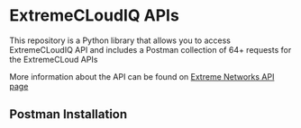 # ExtremeCLoudIQ APIs

This repository is a Python library that allows you to access ExtremeCLoudIQ API and includes a Postman collection of 64+ requests for the ExtremeCLoud APIs

More information about the API can be found on [Extreme Networks API page](https://api.extremecloudiq.com/swagger-ui/index.html?configUrl=/openapi/swagger-config#/)


## Postman Installation

